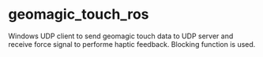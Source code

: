 # geomagic_touch_ros

Windows UDP client to send geomagic touch data to UDP server and receive force signal to performe haptic feedback. Blocking function is used.
